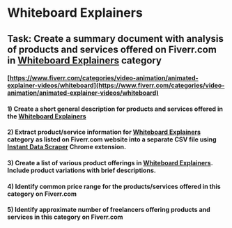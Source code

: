 # Whiteboard Explainers
## Task: Create a summary document with analysis of products and services offered on Fiverr.com in [Whiteboard Explainers](https://www.fiverr.com/categories/video-animation/animated-explainer-videos/whiteboard) category
#### [https://www.fiverr.com/categories/video-animation/animated-explainer-videos/whiteboard](https://www.fiverr.com/categories/video-animation/animated-explainer-videos/whiteboard)
#### 1) Create a short general description for products and services offered in the [Whiteboard Explainers](https://www.fiverr.com/categories/video-animation/animated-explainer-videos/whiteboard)
#### 2) Extract product/service information for [Whiteboard Explainers](https://www.fiverr.com/categories/video-animation/animated-explainer-videos/whiteboard) category as listed on Fiverr.com website into a separate CSV file using [Instant Data Scraper](https://chrome.google.com/webstore/detail/instant-data-scraper/ofaokhiedipichpaobibbnahnkdoiiah) Chrome extension.
#### 3) Create a list of various product offerings in [Whiteboard Explainers](https://www.fiverr.com/categories/video-animation/animated-explainer-videos/whiteboard). Include product variations with brief descriptions.
#### 4) Identify common price range for the products/services offered in this category on Fiverr.com
#### 5) Identify approximate number of freelancers offering products and services in this category on Fiverr.com
